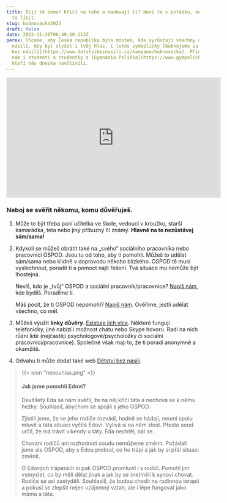 ```yaml
---
title: Bijí tě doma? Křičí na tebe a nadávají ti? Není to v pořádku, nenech si
  to líbit.
slug: bubnovacka2023
draft: false
date: 2023-11-20T06:49:10.113Z
perex: Chceme, aby Česká republika byla místem, kde vyrůstají všechny děti bez
  násilí. Aby byl slyšet i tvůj hlas, i letos symbolicky [bubnujeme za dětství
  bez násilí](https://www.detstvibeznasili.cz/kampane/bubnovacka). Přidali se k
  nám i studenti a studentky z [Gymnázia Polička](https://www.gympolicka.cz/),
  kteří nás dneska navštívili.
---
```

<iframe width="560" height="315" src="https://www.youtube.com/embed/veYefeo2x8w?si=sDl5-AyMsP-yyQKM" title="YouTube video player" frameborder="0" allow="accelerometer; autoplay; clipboard-write; encrypted-media; gyroscope; picture-in-picture; web-share" allowfullscreen></iframe>



### **Neboj se svěřit někomu, komu důvěřuješ.**

1. Může to být třeba paní učitelka ve škole, vedoucí v kroužku, starší kamarádka, teta nebo jiný příbuzný či známý. **Hlavně na to nezůstávej sám/sama!**
2. Kdykoli se můžeš obrátit také na „svého“ sociálního pracovníka nebo pracovnici OSPOD. Jsou tu od toho, aby ti pomohli. Můžeš to udělat sám/sama nebo klidně v doprovodu někoho blízkého. OSPOD tě musí vyslechnout, poradit ti a pomoct najít řešení. Tvá situace mu nemůže být lhostejná.

   Nevíš, kdo je „tvůj“ OSPOD a sociální pracovník/pracovnice? [Napiš nám](https://deti.ochrance.cz/kdo/jak/), kde bydlíš. Poradíme ti.

   Máš pocit, že ti OSPOD nepomohl? [Napiš nám](https://deti.ochrance.cz/kdo/jak/). Ověříme, jestli udělat všechno, co měl. 
3. Můžeš využít **linky důvěry**. [Existuje jich více](https://deti.ochrance.cz/pomoc/linky/). Některé fungují telefonicky, jiné nabízí i možnost chatu nebo Skype hovoru. Radí na nich různí lidé (nejčastěji psychologové/psycholožky či sociální pracovníci/pracovnice). Společné však mají to, že ti poradí anonymně a okamžitě.
4. Odvahu ti může dodat také web [Dětství bez násilí](https://www.detstvibeznasili.cz/jsem-dite-nebo-teenager).

> {{< icon "nesouhlas.png" >}}
>
> #### Jak jsme pomohli Edovi?
>
> Devítiletý Eda se nám svěřil, že na něj křičí táta a nechová se k němu hezky. Souhlasil, abychom se spojili s jeho OSPOD. 
>
> Zjistili jsme, že se jeho rodiče rozvádí, hodně se hádají, neumí spolu mluvit a táta situaci vyčítá Edovi. Vylívá si na něm zlost. Přesto soud určil, že má trávit víkendy u táty. Eda nechtěl, bál se.
>
> Chování rodičů ani rozhodnutí soudu nemůžeme změnit. Požádali jsme ale OSPOD, aby s Edou probral, co ho trápí a jak by si přál situaci změnit. 
>
> O Edových trápeních si pak OSPOD promluvil i s rodiči. Pomohl jim vymyslet, co by měli dělat jinak a jak by se (ne)měli k synovi chovat. Rodiče se asi zastyděli. Souhlasili, že budou chodit na rodinnou terapii a pokusí se zlepšit nejen vzájemný vztah, ale i lépe fungovat jako máma a táta.